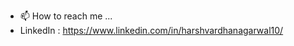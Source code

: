 - 📫 How to reach me ...
- LinkedIn : https://www.linkedin.com/in/harshvardhanagarwal10/

<!---
harshvardhan10/harshvardhan10 is a ✨ special ✨ repository because its `README.md` (this file) appears on your GitHub profile.
You can click the Preview link to take a look at your changes.
--->
